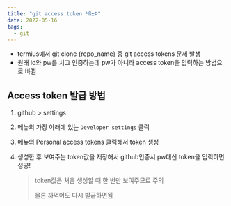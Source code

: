 ```yaml
---
title: "git access token ¹ß±Þ"
date: 2022-05-16
tags:
  - git
---
```






* termius에서 git clone {repo_name} 중 git access tokens 문제 발생
* 원래 id와 pw를 치고 인증하는데 pw가 아니라 access token을 입력하는 방법으로 바뀜



## Access token 발급 방법



1. github > settings 

2. 메뉴의 가장 아래에 있는 `Developer settings` 클릭

3. 메뉴의 Personal access tokens 클릭해서 token 생성

4. 생성한 후 보여주는 token값을 저장해서 github인증시 pw대신 token을 입력하면 성공!

   > token값은 처음 생성할 때 한 번만 보여주므로 주의
   >
   > 물론 까먹어도 다시 발급하면됨

